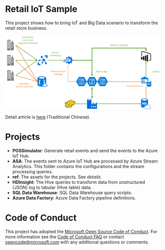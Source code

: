 # Retail IoT Sample

This project shows how to bring IoT and Big Data scenario to transform the retail store business.

![Solution Architecture](assets/images/architecture.png)

Detail article is [here](https://medium.com/@ericsk/以零售為例-動手實作以資料驅動的商業決策系統-938c42f394fc) (Traditional Chinese).

# Projects

* **POSSimulator**: Generate retail events and send the events to the Azure IoT Hub.
* **ASA**: The events sent to Azure IoT Hub are processed by Azure Stream Analytics. This folder contains the configurations and the stream processing queries.
* **ref**: The assets for the projects. See _details_.
* **HDInsight**: The Hive queries to transform data from unstructured (JSON) log to tabular (Hive table) data.
* **SQL Data Warehouse**: SQL Data Warehouse query scripts.
* **Azure Data Factory**: Azure Data Factory pipeline definitions.

# Code of Conduct
This project has adopted the [Microsoft Open Source Code of Conduct](https://opensource.microsoft.com/codeofconduct/). For more information see the [Code of Conduct FAQ](https://opensource.microsoft.com/codeofconduct/faq/) or contact [opencode@microsoft.com](mailto:opencode@microsoft.com) with any additional questions or comments.
